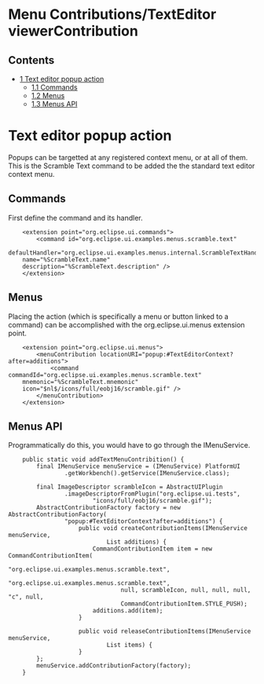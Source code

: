 Menu Contributions/TextEditor viewerContribution
================================================

Contents
--------

*   [1 Text editor popup action](#Text-editor-popup-action)
    *   [1.1 Commands](#Commands)
    *   [1.2 Menus](#Menus)
    *   [1.3 Menus API](#Menus-API)

Text editor popup action
========================

Popups can be targetted at any registered context menu, or at all of them. This is the Scramble Text command to be added the the standard text editor context menu.

Commands
--------

First define the command and its handler.

        <extension point="org.eclipse.ui.commands">
            <command id="org.eclipse.ui.examples.menus.scramble.text"
        defaultHandler="org.eclipse.ui.examples.menus.internal.ScrambleTextHandler"
        name="%ScrambleText.name"
        description="%ScrambleText.description" />
        </extension>

Menus
-----

Placing the action (which is specifically a menu or button linked to a command) can be accomplished with the org.eclipse.ui.menus extension point.

        <extension point="org.eclipse.ui.menus">
            <menuContribution locationURI="popup:#TextEditorContext?after=additions">
                <command commandId="org.eclipse.ui.examples.menus.scramble.text"
        mnemonic="%ScrambleText.mnemonic"
        icon="$nl$/icons/full/eobj16/scramble.gif" />
            </menuContribution>
        </extension>

Menus API
---------

Programmatically do this, you would have to go through the IMenuService.

        public static void addTextMenuContribition() {
            final IMenuService menuService = (IMenuService) PlatformUI
                    .getWorkbench().getService(IMenuService.class);
         
            final ImageDescriptor scrambleIcon = AbstractUIPlugin
                    .imageDescriptorFromPlugin("org.eclipse.ui.tests",
                            "icons/full/eobj16/scramble.gif");
            AbstractContributionFactory factory = new AbstractContributionFactory(
                    "popup:#TextEditorContext?after=additions") {
                        public void createContributionItems(IMenuService menuService,
                                List additions) {
                            CommandContributionItem item = new CommandContributionItem(
                                    "org.eclipse.ui.examples.menus.scramble.text",
                                    "org.eclipse.ui.examples.menus.scramble.text",
                                    null, scrambleIcon, null, null, null, "c", null,
                                    CommandContributionItem.STYLE_PUSH);
                            additions.add(item);
                        }
         
                        public void releaseContributionItems(IMenuService menuService,
                                List items) {
                        }
            };
            menuService.addContributionFactory(factory);
        }

